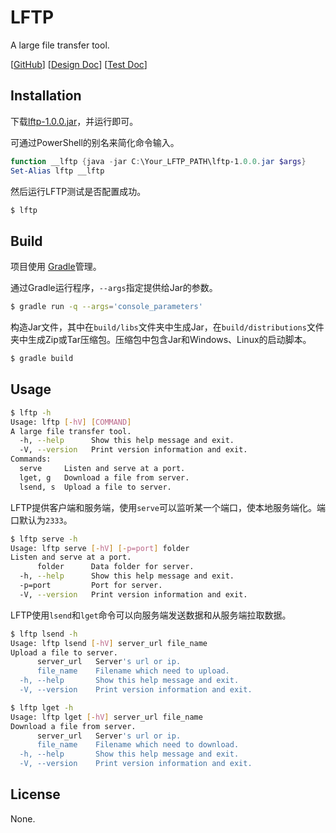 # LFTP

A large file transfer tool.

[[GitHub](https://github.com/MegaShow/LFTP)\]  [[Design Doc](docs/design.md)\]  [[Test Doc](docs/test.md)\]

## Installation

下载[lftp-1.0.0.jar](https://github.com/MegaShow/LFTP/releases/tag/v1.0.0)，并运行即可。

可通过PowerShell的别名来简化命令输入。

```powershell
function __lftp {java -jar C:\Your_LFTP_PATH\lftp-1.0.0.jar $args}
Set-Alias lftp __lftp
```

然后运行LFTP测试是否配置成功。

```sh
$ lftp
```

## Build

项目使用 [Gradle](https://gradle.org/)管理。

通过Gradle运行程序，`--args`指定提供给Jar的参数。

```sh
$ gradle run -q --args='console_parameters'
```

构造Jar文件，其中在`build/libs`文件夹中生成Jar，在`build/distributions`文件夹中生成Zip或Tar压缩包。压缩包中包含Jar和Windows、Linux的启动脚本。

```sh
$ gradle build
```

## Usage

```sh
$ lftp -h
Usage: lftp [-hV] [COMMAND]
A large file transfer tool.
  -h, --help      Show this help message and exit.
  -V, --version   Print version information and exit.
Commands:
  serve     Listen and serve at a port.
  lget, g   Download a file from server.
  lsend, s  Upload a file to server.
```

LFTP提供客户端和服务端，使用`serve`可以监听某一个端口，使本地服务端化。端口默认为`2333`。

```sh
$ lftp serve -h
Usage: lftp serve [-hV] [-p=port] folder
Listen and serve at a port.
      folder      Data folder for server.
  -h, --help      Show this help message and exit.
  -p=port         Port for server.
  -V, --version   Print version information and exit.
```

LFTP使用`lsend`和`lget`命令可以向服务端发送数据和从服务端拉取数据。

```sh
$ lftp lsend -h
Usage: lftp lsend [-hV] server_url file_name
Upload a file to server.
      server_url   Server's url or ip.
      file_name    Filename which need to upload.
  -h, --help       Show this help message and exit.
  -V, --version    Print version information and exit.
```

```sh
$ lftp lget -h
Usage: lftp lget [-hV] server_url file_name
Download a file from server.
      server_url   Server's url or ip.
      file_name    Filename which need to download.
  -h, --help       Show this help message and exit.
  -V, --version    Print version information and exit.
```

## License

None.


